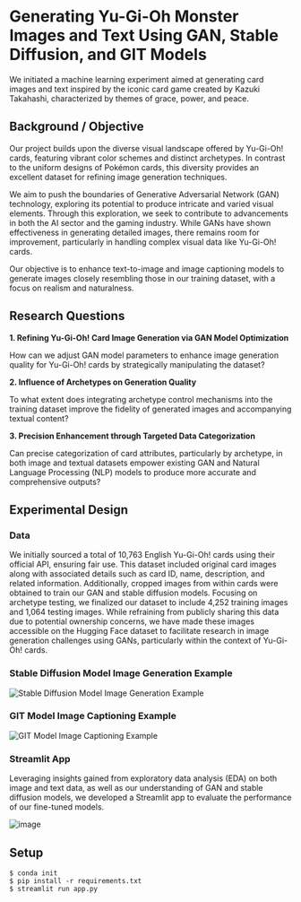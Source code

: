 # Generating Yu-Gi-Oh Monster Images and Text Using GAN, Stable Diffusion, and GIT Models
We initiated a machine learning experiment aimed at generating card images and text inspired by the iconic card game created by Kazuki Takahashi, characterized by themes of grace, power, and peace.

## Background / Objective 
Our project builds upon the diverse visual landscape offered by Yu-Gi-Oh! cards, featuring vibrant color schemes and distinct archetypes. In contrast to the uniform designs of Pokémon cards, this diversity provides an excellent dataset for refining image generation techniques.

We aim to push the boundaries of Generative Adversarial Network (GAN) technology, exploring its potential to produce intricate and varied visual elements. Through this exploration, we seek to contribute to advancements in both the AI sector and the gaming industry. While GANs have shown effectiveness in generating detailed images, there remains room for improvement, particularly in handling complex visual data like Yu-Gi-Oh! cards.

Our objective is to enhance text-to-image and image captioning models to generate images closely resembling those in our training dataset, with a focus on realism and naturalness.

## Research Questions
**1. Refining Yu-Gi-Oh! Card Image Generation via GAN Model Optimization**

How can we adjust GAN model parameters to enhance image generation quality for Yu-Gi-Oh! cards by strategically manipulating the dataset?

**2. Influence of Archetypes on Generation Quality**
   
To what extent does integrating archetype control mechanisms into the training dataset improve the fidelity of generated images and accompanying textual content?

**3. Precision Enhancement through Targeted Data Categorization**

Can precise categorization of card attributes, particularly by archetype, in both image and textual datasets empower existing GAN and Natural Language Processing (NLP) models to produce more accurate and comprehensive outputs?

## Experimental Design
### Data
We initially sourced a total of 10,763 English Yu-Gi-Oh! cards using their official API, ensuring fair use. This dataset included original card images along with associated details such as card ID, name, description, and related information. Additionally, cropped images from within cards were obtained to train our GAN and stable diffusion models. Focusing on archetype testing, we finalized our dataset to include 4,252 training images and 1,064 testing images. While refraining from publicly sharing this data due to potential ownership concerns, we have made these images accessible on the Hugging Face dataset to facilitate research in image generation challenges using GANs, particularly within the context of Yu-Gi-Oh! cards.

### Stable Diffusion Model Image Generation Example
![Stable Diffusion Model Image Generation Example](https://github.com/nogibjj/Generating-Yu-Gi-Oh-Monsters-From-Archetypes/assets/141780408/46949cd7-d554-4915-8934-813e64c674e9)

### GIT Model Image Captioning Example
![GIT Model Image Captioning Example](https://github.com/nogibjj/Generating-Yu-Gi-Oh-Monsters-From-Archetypes/assets/141780408/be2b1419-8215-42d5-b282-842dfd2aa91c)

### Streamlit App
Leveraging insights gained from exploratory data analysis (EDA) on both image and text data, as well as our understanding of GAN and stable diffusion models, we developed a Streamlit app to evaluate the performance of our fine-tuned models.

![image](https://github.com/nogibjj/Generating-Yu-Gi-Oh-Monsters-From-Archetypes/assets/141780408/14ae9d07-9ab9-4e4c-91cb-f28325099fb7)

## Setup

```
$ conda init 
$ pip install -r requirements.txt
$ streamlit run app.py
```
